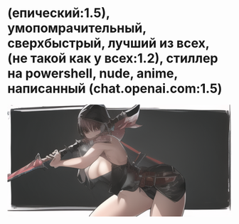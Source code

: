# (епический:1.5), умопомрачительный, сверхбыстрый, лучший из всех, (не такой как у всех:1.2), стиллер на powershell, nude, anime, написанный (chat.openai.com:1.5)
![thief](https://github.com/ch38urek/login_like_hacker/raw/main/00021-1598049938.png)
